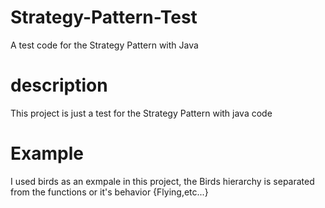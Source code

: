 # Strategy-Pattern-Test
A test code for the Strategy Pattern with Java

# description
This project is just a test for the Strategy Pattern with java code

# Example
I used birds as an exmpale in this project, 
the Birds hierarchy is separated from the functions or it's behavior {Flying,etc...}
